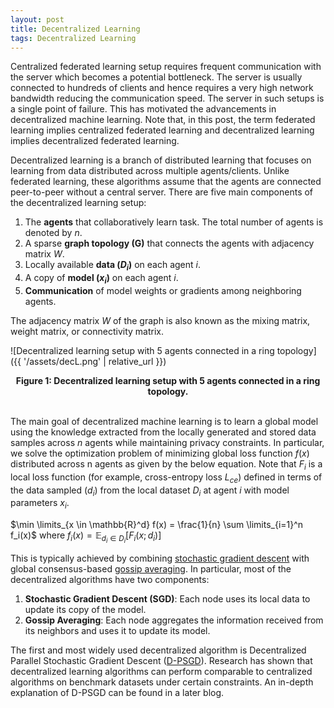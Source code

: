 ```yaml
---
layout: post
title: Decentralized Learning
tags: Decentralized Learning
---
```


Centralized federated learning setup requires frequent communication with the server which becomes a potential bottleneck. The server is usually connected to hundreds of clients and hence requires a very high network bandwidth reducing the communication speed. The server in such setups is a single point of failure. This has motivated the advancements in decentralized machine learning. Note that, in this post, the term federated learning implies centralized federated learning and decentralized learning implies decentralized federated learning. 

Decentralized learning is a branch of distributed learning that focuses on learning from data distributed across multiple agents/clients. Unlike federated learning, these algorithms assume that the agents are connected peer-to-peer without a central server. There are five main components of the decentralized learning setup:
1. The **agents** that collaboratively learn task. The total number of agents is denoted by $n$.
2. A sparse **graph topology (G)** that connects the agents with adjacency matrix $W$.
3. Locally available **data ($D_i$)** on each agent $i$.
4. A copy of **model ($x_i$)** on each agent $i$.
5. **Communication** of model weights or gradients among neighboring agents.
   
The adjacency matrix $W$ of the graph is also known as the mixing matrix, weight matrix, or connectivity matrix. 

![Decentralized learning setup with 5 agents connected in a ring topology]({{ '/assets/decL.png' | relative_url }}) 
<div align="center">
<strong>Figure 1: Decentralized learning setup with 5 agents connected in a ring topology.</strong>
</div>
<br>

The main goal of decentralized machine learning is to learn a global model using the knowledge extracted from the locally generated and stored data samples across $n$ agents while maintaining privacy constraints. In particular, we solve the optimization problem of minimizing global loss function $f(x)$ distributed across n agents as given by the below equation. Note that $F_i$ is a local loss function (for example, cross-entropy loss $L_{ce}$) defined in terms of the data sampled ($d_i$) from the local dataset $D_i$ at agent $i$ with model parameters $x_i$.

  $\min \limits_{x \in \mathbb{R}^d} f(x) = \frac{1}{n} \sum \limits_{i=1}^n f_i(x)$
  where $f_i(x) = \mathbb{E}_{d_i \in D_i}[F_i(x; d_i)]$

This is typically achieved by combining [stochastic gradient descent](https://link.springer.com/chapter/10.1007/978-3-7908-2604-3_16) with global consensus-based [gossip averaging](https://www.sciencedirect.com/science/article/abs/pii/S0167691104000398). In particular, most of the decentralized algorithms have two components:
1. **Stochastic Gradient Descent (SGD)**: Each node uses its local data to update its copy of the model.
2. **Gossip Averaging**: Each node aggregates the information received from its neighbors and uses it to update its model.
   
The first and most widely used decentralized algorithm is Decentralized Parallel Stochastic Gradient Descent ([D-PSGD](https://arxiv.org/abs/1705.09056)).
Research has shown that decentralized learning algorithms can perform comparable to centralized algorithms on benchmark datasets under certain constraints. An in-depth explanation of D-PSGD can be found in a later blog. 

